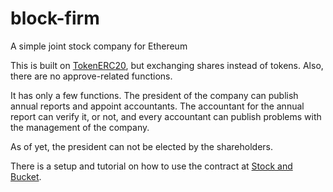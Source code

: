 # block-firm
A simple joint stock company for Ethereum

This is built on [TokenERC20](https://theethereum.wiki/w/index.php/ERC20_Token_Standard), but exchanging shares instead of tokens. Also, there are no approve-related functions.

It has only a few functions. The president of the company can publish annual reports and appoint accountants. The accountant for the annual report can verify it, or not, and every accountant can publish problems with the management of the company. 

As of yet, the president can not be elected by the shareholders.

There is a setup and tutorial on how to use the contract at [Stock and Bucket](https://stockandbucket.com/company-interface).
